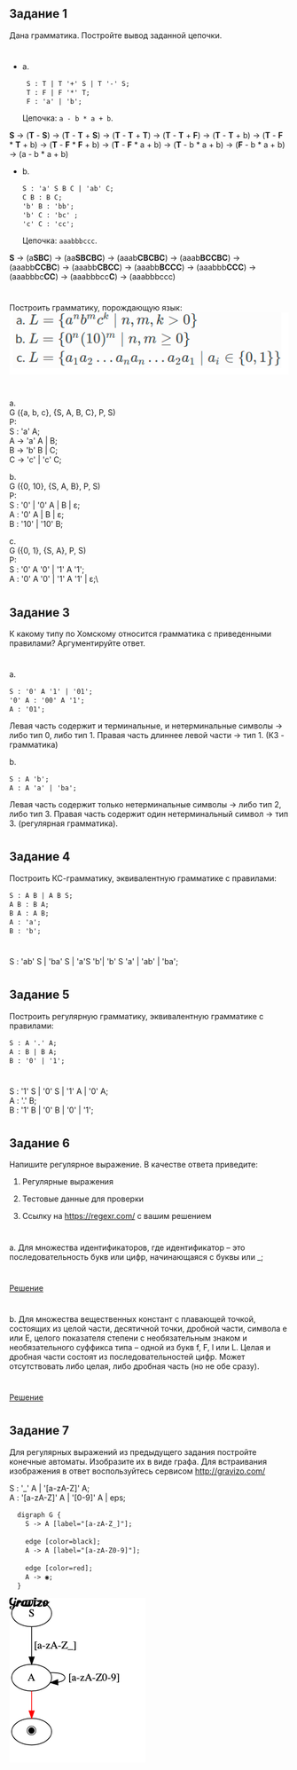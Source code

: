 #
## Задание 1
Дана грамматика. Постройте вывод заданной цепочки.
#
- a.
    ```
     S : T | T '+' S | T '-' S;
     T : F | F '*' T;
     F : 'a' | 'b';
     ```
    Цепочка:  ```a - b * a + b```.


**S** →  (**T** - **S**) → (**T** - **T** + **S**) → (**T** - **T** + **T**) → (**T** - **T** + **F**) → (**T** - **T** + b) → (**T** - **F** * **T** + b) → (**T** - **F** * **F** + b) → (**T** - **F** * a + b) → (**T** - b * a + b) → (**F** - b * a + b) → (a - b * a + b) 

- b.
    ```
    S : 'a' S B C | 'ab' C;
    C B : B C;
    'b' B : 'bb';
    'b' C : 'bc' ;
    'c' C : 'cc';
    ```
    Цепочка: ```aaabbbccc```.



**S** → (a**SBC**) → (aa**SBCBC**) → (aaab**CBCBC**) → (aaab**BCCBC**) → (aaabb**CCBC**) → (aaabb**CBCC**) → (aaabb**BCCC**) → (aaabbb**CCC**) → (aaabbbc**CC**) → (aaabbbcc**C**) → (aaabbbccc)

#
Построить грамматику, порождающую язык:\
![task 2](./misc/number2.png)
#
a.\
G ({a, b, c}, {S, A, B, C}, P, S)\
P:\
    S : 'a' A;\
    A -> 'a' A | B;\
    B -> 'b' B | C;\
    C -> 'c' | 'c' C;

b.\
G ({0, 10}, {S, A, B}, P, S)\
P:\
    S : '0' | '0' A | B | ε;\
    A : '0' A | B | ε;\
    B : '10' | '10' B;

c.\
G ({0, 1}, {S, A}, P, S)\
P:\
    S : '0' A '0' | '1' A '1';\
    A : '0' A '0' | '1' A '1' | ε;\
#

## Задание 3
К какому типу по Хомскому относится грамматика с приведенными правилами? Аргументируйте ответ.
#
a.
```
S : '0' A '1' | '01';
'0' A : '00' A '1';
A : '01';
```
Левая часть содержит и терминальные, и нетерминальные символы → либо тип 0, либо тип 1.  Правая часть длиннее левой части → тип 1. (КЗ - грамматика)

b.
```
S : A 'b';
A : A 'a' | 'ba';
```

Левая часть содержит только нетерминальные символы → либо тип 2, либо тип 3. Правая часть содержит один нетерминальный символ → тип 3. (регулярная грамматика).

#
## Задание 4
Построить КС-грамматику, эквивалентную грамматике с правилами:
```
S : A B | A B S;
A B : B A;
B A : A B;
A : 'a';
B : 'b';
```
#
S : 'ab' S | 'ba' S | 'a'S 'b'| 'b' S 'a' | 'ab' | 'ba';

#
## Задание 5
Построить регулярную грамматику, эквивалентную грамматике с правилами:
```
S : A '.' A;
A : B | B A;
B : '0' | '1';
```
#
S : '1' S | '0' S | '1' A | '0' A;\
A : '.' B;\
B : '1' B | '0' B | '0' | '1';
#

## Задание 6
Напишите регулярное выражение. В качестве ответа приведите:

1. Регулярные выражения

2. Тестовые данные для проверки

3. Ссылку на https://regexr.com/ с вашим решением
#
a. Для множества идентификаторов, где идентификатор – это последовательность букв или цифр, начинающаяся с буквы или _;
#
[Решение](https://regexr.com/790km)

#
b. Для множества вещественных констант с плавающей точкой, состоящих из целой части, десятичной точки, дробной части, символа е или Е, целого показателя степени с необязательным знаком и необязательного суффикса типа – одной из букв f, F, l или L. Целая и дробная части состоят из последовательностей цифр. Может отсутствовать либо целая, либо дробная часть (но не обе сразу).
#
[Решение](https://regexr.com/790m3)
#

#
## Задание 7
Для регулярных выражений из предыдущего задания постройте конечные автоматы. Изобразите их в виде графа. Для встраивания изображения в ответ воспользуйтесь сервисом http://gravizo.com/

S : '_' A | '[a-zA-Z]' A;\
A : '[a-zA-Z]' A | '[0-9]' A | eps;

```
  digraph G {
    S -> A [label="[a-zA-Z_]"];

    edge [color=black];
    A -> A [label="[a-zA-Z0-9]"];

    edge [color=red];
    A -> ◉;
  }
```
<!-- <img src='https://g.gravizo.com/svg?
  digraph G {
    S -> A [label="[a-zA-Z_]"];
    edge [color=black];
    A -> A [label="[a-zA-Z0-9]"];
    edge [color=red];
    A -> ◉;
  }
'> -->
![task 7.1](./misc/number7_a.png)

#
